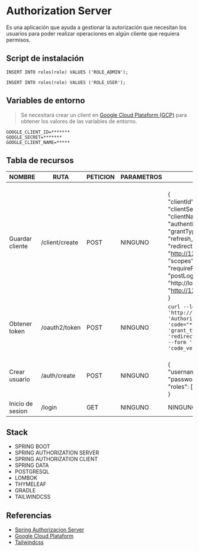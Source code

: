 # Authorization Server
Es una aplicación que ayuda a gestionar la autorización que necesitan 
los usuarios para poder realizar operaciones en algún cliente que requiera permisos.
## Script de instalación
~~~
INSERT INTO roles(role) VALUES ('ROLE_ADMIN');
~~~

~~~
INSERT INTO roles(role) VALUES ('ROLE_USER');
~~~



## Variables de entorno
>Se necesitará crear un client en [Google Cloud Plataform (GCP)](https://cloud.google.com/endpoints/docs/frameworks/java/creating-client-ids?hl=es-419#web-client) para obtener los valores de las variables de entorno.
~~~
GOOGLE_CLIENT_ID=*******
GOOGLE_SECRET=*******
GOOGLE_CLIENT_NAME=*****
~~~
## Tabla de recursos
| NOMBRE          | RUTA | PETICION | PARAMETROS | CUERPO                                                                                                                                                                                                                                                                                                                                                                                                                                                                                                      | 
|-----------------|----------|----------|------------|-------------------------------------------------------------------------------------------------------------------------------------------------------------------------------------------------------------------------------------------------------------------------------------------------------------------------------------------------------------------------------------------------------------------------------------------------------------------------------------------------------------|
| Guardar cliente | /client/create   | POST     | NINGUNO    | <br>{<br>  "clientId": "angular-cli",<br>  "clientSecret": "secret",<br>  "clientName": "angular-cli",<br>  "authenticationMethods": [ "client_secret_basic" ],<br>  "grantTypes": [ "authorization_code", "refresh_token", "client_credentials" ],<br>  "redirectUris": [ "http://localhost:4200", "http://127.0.0.1:4200" ],<br>  "scopes": [ "openid", "profile" ],<br>  "requireProofKey": true,<br>  "postLogoutRedirectUris": [ "http://localhost:4200/logout", "http://127.0.0.1:4200/logout" ]<br>} |
| Obtener token   | /oauth2/token   | POST     | NINGUNO    | `curl --location 'http://localhost:9000/oauth2/token' --header 'Authorization: ••••••' --form 'code="************"' --form 'grant_type="authorization_code"' --form 'redirect_uri="https://oauthdebugger.com/debug"' --form 'client_id="********"' --form 'code_verifier="*************"'`                                                                                                                                                                                                                  |
| Crear usuario   | /auth/create   | POST     | NINGUNO    | <br>{<br> "username":"admin", <br>"password":"*******", <br>"roles": ["ROLE_ADMIN","ROLE_USER"] <br>}<br>                                                                                                                                                                                                                                                                                                                                                                                                   |
|Inicio de sesion | /login | GET      |NINGUNO| NINGUNO                                                                                                                                                                                                                                                                                                                                                                                                                                                                                                     |

## Stack
* SPRING BOOT
* SPRING AUTHORIZATION SERVER
* SPRING AUTHORIZATION CLIENT
* SPRING DATA
* POSTGRESQL
* LOMBOK
* THYMELEAF
* GRADLE
* TAILWINDCSS

## Referencias
* [Spring Authorizacion Server](https://docs.spring.io/spring-authorization-server/reference/getting-started.html)
* [Google Cloud Plataform](https://cloud.google.com/endpoints/docs/frameworks/java/creating-client-ids?hl=es-419#web-client)
* [Tailwindcss](https://tailwindcss.com/)